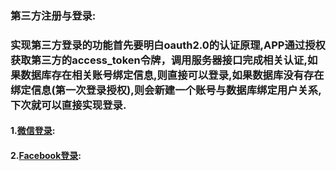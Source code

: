 ### 第三方注册与登录:

### 实现第三方登录的功能首先要明白oauth2.0的认证原理,APP通过授权获取第三方的access\_token令牌，调用服务器接口完成相关认证,如果数据库存在相关账号绑定信息,则直接可以登录,如果数据库没有存在绑定信息\(第一次登录授权\),则会新建一个账号与数据库绑定用户关系,下次就可以直接实现登录.

#### 1.[微信登录](http://developer.lancens.com:4000/deng-lu-yu-tui-chu/zhang-hao-deng-lu/di-san-fang-deng-lu/wei-xin-deng-lu.html):

#### 2.[Facebook登录](http://developer.lancens.com:4000/deng-lu-yu-tui-chu/zhang-hao-deng-lu/di-san-fang-deng-lu/facebook.html):




